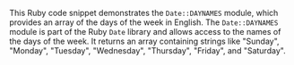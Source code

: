 This Ruby code snippet demonstrates the `Date::DAYNAMES` module, which provides an array of the days of the week in English. The `Date::DAYNAMES` module is part of the Ruby `Date` library and allows access to the names of the days of the week. It returns an array containing strings like "Sunday", "Monday", "Tuesday", "Wednesday", "Thursday", "Friday", and "Saturday".

